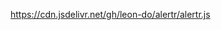<script src="https://cdn.jsdelivr.net/gh/leon-do/alertr/alertr.js"></script>

https://cdn.jsdelivr.net/gh/leon-do/alertr/alertr.js
